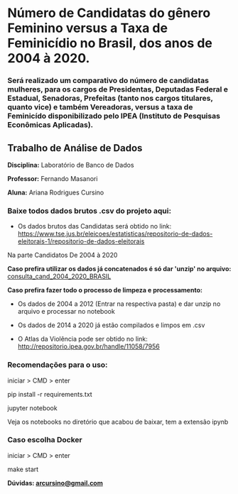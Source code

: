# Número de Candidatas do gênero Feminino versus a Taxa de Feminicídio no Brasil, dos anos de 2004 à 2020.

### Será realizado um comparativo do número de candidatas mulheres, para os cargos de Presidentas, Deputadas Federal e Estadual, Senadoras, Prefeitas (tanto nos cargos titulares, quanto vice) e também Vereadoras, versus a taxa de Feminicído disponibilizado pelo IPEA (Instituto de Pesquisas Econômicas Aplicadas).



## Trabalho de Análise de Dados


**Disciplina:** Laboratório de Banco de Dados

**Professor:** Fernando Masanori

**Aluna:** Ariana Rodrigues Cursino


### Baixe todos dados brutos .csv do projeto aqui:

- Os dados brutos das Candidatas será obtido no link:
https://www.tse.jus.br/eleicoes/estatisticas/repositorio-de-dados-eleitorais-1/repositorio-de-dados-eleitorais

Na parte Candidatos De 2004 à 2020

**Caso prefira utilizar os dados já concatenados é só dar 'unzip' no arquivo:**
[consulta_cand_2004_2020_BRASIL](https://github.com/arcursino/candidatas-mulheres-versus-taxa-feminicidio/blob/main/consulta_cand_2004_2020_BRASIL.zip)

**Caso prefira fazer todo o processo de limpeza e processamento:**
- Os dados de 2004 a 2012 (Entrar na respectiva pasta) e dar unzip no arquivo e processar no notebook
- Os dados de 2014 a 2020 já estão compilados e limpos em .csv


- O Atlas da Violência pode ser obtido no link: 
http://repositorio.ipea.gov.br/handle/11058/7956


### Recomendações para o uso:
iniciar > CMD > enter

pip install -r requirements.txt

jupyter notebook

Veja os notebooks no diretório que acabou de baixar, tem a extensão ipynb

### Caso escolha Docker
iniciar > CMD > enter

make start

**Dúvidas: arcursino@gmail.com**




